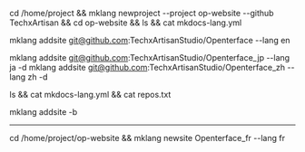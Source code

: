 cd /home/project && mklang newproject --project op-website --github TechxArtisan && cd op-website && ls && cat mkdocs-lang.yml

mklang addsite git@github.com:TechxArtisanStudio/Openterface --lang en

mklang addsite git@github.com:TechxArtisanStudio/Openterface_jp --lang ja -d
mklang addsite git@github.com:TechxArtisanStudio/Openterface_zh --lang zh -d

ls && cat mkdocs-lang.yml && cat repos.txt

mklang addsite -b

----

cd /home/project/op-website && mklang newsite Openterface_fr --lang fr

